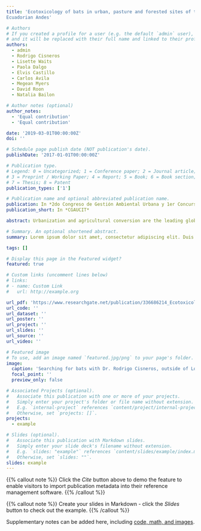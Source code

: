 ```yaml
---
title: 'Ecotoxicology of bats in urban, pasture and forested sites of the southern
Ecuadorian Andes'

# Authors
# If you created a profile for a user (e.g. the default `admin` user), write the username (folder name) here
# and it will be replaced with their full name and linked to their profile.
authors:
  - admin
  - Rodrigo Cisneros
  - Lisette Waits
  - Paola Dalgo
  - Elvis Castillo
  - Carlos Avila
  - Megean Myers
  - David Roon
  - Natalia Bailon

# Author notes (optional)
author_notes:
  - 'Equal contribution'
  - 'Equal contribution'

date: '2019-03-01T00:00:00Z'
doi: ''

# Schedule page publish date (NOT publication's date).
publishDate: '2017-01-01T00:00:00Z'

# Publication type.
# Legend: 0 = Uncategorized; 1 = Conference paper; 2 = Journal article;
# 3 = Preprint / Working Paper; 4 = Report; 5 = Book; 6 = Book section;
# 7 = Thesis; 8 = Patent
publication_types: ['1']

# Publication name and optional abbreviated publication name.
publication: In *2do Congreso de Gestión Ambiental Urbana y 1er Concurso de Innovaciones Tecnológicas*
publication_short: In *CGAUCIT*

abstract: Urbanization and agricultural conversion are the leading global causes of deforestation and biodiversity loss. Latin America is the second most urbanized region in the world with 80% of people living in cities. Agricultural conversion is the main driver of the deforestation in tropical and subtropical countries accounting for 80% of deforestation from 2000-2010. This habitat alteration can lead to bioaccumulation of pollutants and other toxins that are harmful to humans and other species. For example, toxins leeched into the ecosystem from agriculture and urbanization that have been shown to degrade red and white blood cells and create primary physiological responses such as DNA damage. Insectivorous bats can be valuable bioindicators of human health risks because these species are at the same trophic level in the food chains as humans. The goal of this research was to evaluate whether urbanization and conversion of land to pasture was negatively affecting the physiology of bats within the Southern Ecuadorian Andes. Our study area was in the Zamora watershed near the city of Loja, and bats were captured by mist netting at 12 stream-catchments: three forest sites, three forest-pasture sites, three pasture sites, and three urban sites. Blood samples were collected from 20 bats for genotoxicology analysis. Genotoxic effects were measured using a micronucleus test. Preliminarily we found high levels of DNA damage in bats captured in urban, forest-pasture, and pasture sites compared to bats captured in forested areas. We also found the highest levels of DNA damage in insectivorous bats, this could be explained by the bioaccumulation of pollutants in the insects. This research provides valuable baseline data on the toxicological effects of land conversion on the overall health of bat populations, as well as identify regions with high levels of bioaccumulation that may also pose a risk to human health.

# Summary. An optional shortened abstract.
summary: Lorem ipsum dolor sit amet, consectetur adipiscing elit. Duis posuere tellus ac convallis placerat. Proin tincidunt magna sed ex sollicitudin condimentum.

tags: []

# Display this page in the Featured widget?
featured: true

# Custom links (uncomment lines below)
# links:
# - name: Custom Link
#   url: http://example.org

url_pdf: 'https://www.researchgate.net/publication/336686214_Ecotoxicology_of_bats_in_urban_pasture_and_forested_sites_of_the_southern_Ecuadorian_Andes'
url_code: ''
url_dataset: ''
url_poster: ''
url_project: ''
url_slides: ''
url_source: ''
url_video: ''

# Featured image
# To use, add an image named `featured.jpg/png` to your page's folder.
image:
  caption: 'Searching for bats with Dr. Rodrigo Cisneros, outside of Loja, Ecuador.'
  focal_point: ''
  preview_only: false

# Associated Projects (optional).
#   Associate this publication with one or more of your projects.
#   Simply enter your project's folder or file name without extension.
#   E.g. `internal-project` references `content/project/internal-project/index.md`.
#   Otherwise, set `projects: []`.
projects:
  - example

# Slides (optional).
#   Associate this publication with Markdown slides.
#   Simply enter your slide deck's filename without extension.
#   E.g. `slides: "example"` references `content/slides/example/index.md`.
#   Otherwise, set `slides: ""`.
slides: example
---
```


{{% callout note %}}
Click the _Cite_ button above to demo the feature to enable visitors to import publication metadata into their reference management software.
{{% /callout %}}

{{% callout note %}}
Create your slides in Markdown - click the _Slides_ button to check out the example.
{{% /callout %}}

Supplementary notes can be added here, including [code, math, and images](https://wowchemy.com/docs/writing-markdown-latex/).
